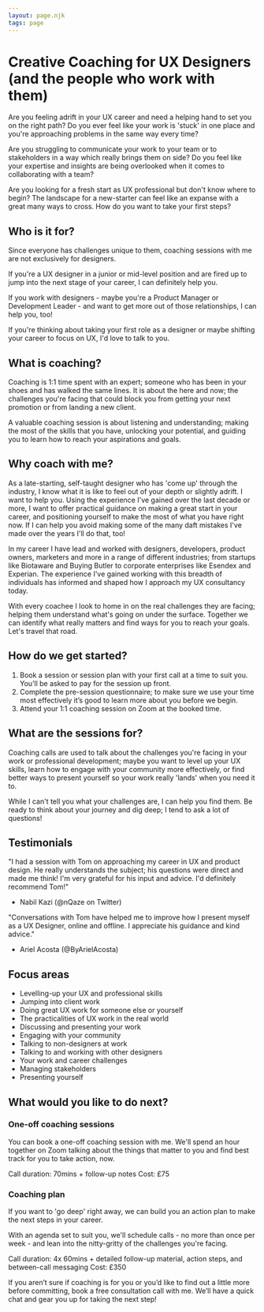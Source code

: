 ```yaml
---
layout: page.njk
tags: page
---
```

# Creative Coaching for UX Designers (and the people who work with them)

Are you feeling adrift in your UX career and need a helping hand to set you on the right path? Do you ever feel like your work is 'stuck' in one place and you're approaching problems in the same way every time?

Are you struggling to communicate your work to your team or to stakeholders in a way which really brings them on side? Do you feel like your expertise and insights are being overlooked when it comes to collaborating with a team?

Are you looking for a fresh start as UX professional but don't know where to begin? The landscape for a new-starter can feel like an expanse with a great many ways to cross. How do you want to take your first steps?

## Who is it for?

Since everyone has challenges unique to them, coaching sessions with me are not exclusively for designers.

If you're a UX designer in a junior or mid-level position and are fired up to jump into the next stage of your career, I can definitely help you.

If you work with designers - maybe you're a Product Manager or Development Leader - and want to get more out of those relationships, I can help you, too!

If you're thinking about taking your first role as a designer or maybe shifting your career to focus on UX, I'd love to talk to you.

## What is coaching?

Coaching is 1:1 time spent with an expert; someone who has been in your shoes and has walked the same lines. It is about the here and now; the challenges you're facing that could block you from getting your next promotion or from landing a new client.

A valuable coaching session is about listening and understanding; making the most of the skills that you have, unlocking your potential, and guiding you to learn how to reach your aspirations and goals.

## Why coach with me?

As a late-starting, self-taught designer who has 'come up' through the industry, I know what it is like to feel out of your depth or slightly adrift. I want to help you. Using the experience I've gained over the last decade or more, I want to offer practical guidance on making a great start in your career, and positioning yourself to make the most of what you have right now. If I can help you avoid making some of the many daft mistakes I've made over the years I'll do that, too!

In my career I have lead and worked with designers, developers, product owners, marketers and more in a range of different industries; from startups like Biotaware and Buying Butler to corporate enterprises like Esendex and Experian. The experience I've gained working with this breadth of individuals has informed and shaped how I approach my UX consultancy today.

With every coachee I look to home in on the real challenges they are facing; helping them understand what's going on under the surface. Together we can identify what really matters and find ways for you to reach your goals. Let's travel that road.

## How do we get started?

1. Book a session or session plan with your first call at a time to suit you. You’ll be asked to pay for the session up front.
2. Complete the pre-session questionnaire; to make sure we use your time most effectively it’s good to learn more about you before we begin.
3. Attend your 1:1 coaching session on Zoom at the booked time.

## What are the sessions for?

Coaching calls are used to talk about the challenges you're facing in your work or professional development; maybe you want to level up your UX skills, learn how to engage with your community more effectively, or find better ways to present yourself so your work really 'lands' when you need it to.

While I can't tell you what your challenges are, I can help you find them. Be ready to think about your journey and dig deep; I tend to ask a lot of questions!

## Testimonials

"I had a session with Tom on approaching my career in UX and product design. He really understands the subject; his questions were direct and made me think! I'm very grateful for his input and advice. I'd definitely recommend Tom!"
- Nabil Kazi (@nQaze on Twitter)

"Conversations with Tom have helped me to improve how I present myself as a UX Designer, online and offline. I appreciate his guidance and kind advice."
- Ariel Acosta (@ByArielAcosta)

## Focus areas
- Levelling-up your UX and professional skills
- Jumping into client work
- Doing great UX work for someone else or yourself
- The practicalities of UX work in the real world
- Discussing and presenting your work
- Engaging with your community
- Talking to non-designers at work
- Talking to and working with other designers
- Your work and career challenges
- Managing stakeholders
- Presenting yourself

## What would you like to do next?

### One-off coaching sessions
You can book a one-off coaching session with me. We'll spend an hour together on Zoom talking about the things that matter to you and find best track for you to take action, now.

Call duration: 70mins + follow-up notes
Cost: £75

### Coaching plan
If you want to 'go deep' right away, we can build you an action plan to make the next steps in your career.

With an agenda set to suit you, we'll schedule calls - no more than once per week - and lean into the nitty-gritty of the challenges you're facing.

Call duration: 4x 60mins + detailed follow-up material, action steps, and between-call messaging
Cost: £350

If you aren’t sure if coaching is for you or you’d like to find out a little more before committing, book a free consultation call with me. We’ll have a quick chat and gear you up for taking the next step!